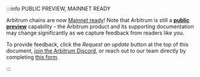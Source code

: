 :::info PUBLIC PREVIEW, MAINNET READY

Arbitrum chains are now [Mainnet ready](/launch-arbitrum-chain/concepts/public-preview-expectations#arbitrum-chain-is-mainnet-ready-but-deploy-to-testnet-first)! Note that Arbitrum is still a **[public preview](/launch-arbitrum-chain/concepts/public-preview-expectations)** capability - the Arbitrum product and its supporting documentation may change significantly as we capture feedback from readers like you.

To provide feedback, click the _Request an update_ button at the top of this document, [join the Arbitrum Discord](https://discord.gg/arbitrum), or reach out to our team directly by completing [this form](http://bit.ly/3yy6EUK).

:::
